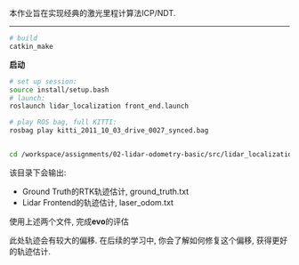 本作业旨在实现经典的激光里程计算法ICP/NDT.

---


```bash
# build
catkin_make
```
**启动**

```bash
# set up session:
source install/setup.bash
# launch:
roslaunch lidar_localization front_end.launch
```

```bash
# play ROS bag, full KITTI:
rosbag play kitti_2011_10_03_drive_0027_synced.bag


cd /workspace/assignments/02-lidar-odometry-basic/src/lidar_localization/slam_data/trajectory
```


该目录下会输出:

* Ground Truth的RTK轨迹估计, ground_truth.txt
* Lidar Frontend的轨迹估计, laser_odom.txt

使用上述两个文件, 完成**evo**的评估

此处轨迹会有较大的偏移. 在后续的学习中, 你会了解如何修复这个偏移, 获得更好的轨迹估计.
